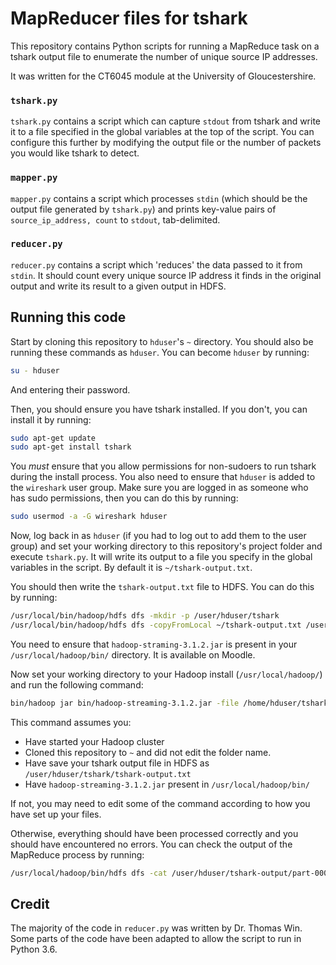 # MapReducer files for tshark
This repository contains Python scripts for running a MapReduce task on a tshark output file to enumerate the number of unique source IP addresses.

It was written for the CT6045 module at the University of Gloucestershire.

### `tshark.py`
`tshark.py` contains a script which can capture `stdout` from tshark and write it to a file specified in the global variables at the top of the script. You can configure this further by modifying the output file or the number of packets you would like tshark to detect.

### `mapper.py`
`mapper.py` contains a script which processes `stdin` (which should be the output file generated by `tshark.py`) and prints key-value pairs of `source_ip_address, count` to `stdout`, tab-delimited.

### `reducer.py`
`reducer.py` contains a script which 'reduces' the data passed to it from `stdin`. It should count every unique source IP address it finds in the original output and write its result to a given output in HDFS.

## Running this code
Start by cloning this repository to `hduser`'s `~` directory. You should also be running these commands as `hduser`. You can become `hduser` by running:
```bash
su - hduser
```

And entering their password.

Then, you should ensure you have tshark installed. If you don't, you can install it by running:
```bash
sudo apt-get update
sudo apt-get install tshark
```

You *must* ensure that you allow permissions for non-sudoers to run tshark during the install process. You also need to ensure that `hduser` is added to the `wireshark` user group. Make sure you are logged in as someone who has sudo permissions, then you can do this by running:
```bash
sudo usermod -a -G wireshark hduser
```

Now, log back in as `hduser` (if you had to log out to add them to the user group) and set your working directory to this repository's project folder and execute `tshark.py`. It will write its output to a file you specify in the global variables in the script. By default it is `~/tshark-output.txt`.

You should then write the `tshark-output.txt` file to HDFS. You can do this by running:
```bash
/usr/local/bin/hadoop/hdfs dfs -mkdir -p /user/hduser/tshark
/usr/local/bin/hadoop/hdfs dfs -copyFromLocal ~/tshark-output.txt /user/hduser/tshark/tshark-output.txt
```

You need to ensure that `hadoop-straming-3.1.2.jar` is present in your `/usr/local/hadoop/bin/` directory. It is available on Moodle. 

Now set your working directory to your Hadoop install (`/usr/local/hadoop/`) and run the following command:
```bash
bin/hadoop jar bin/hadoop-streaming-3.1.2.jar -file /home/hduser/tshark-mapreducer/mapper.py -mapper /home/hduser/tshark-mapreducer/mapper.py -file /home/hduser/tshark-mapreducer/reducer.py -reducer /home/hduser/tshark-mapreducer/reducer.py -input /user/hduser/tshark/tshark-output.txt -output /user/hduser/tshark-output
```

This command assumes you:
* Have started your Hadoop cluster
* Cloned this repository to `~` and did not edit the folder name.
* Have save your tshark output file in HDFS as `/user/hduser/tshark/tshark-output.txt`
* Have `hadoop-streaming-3.1.2.jar` present in `/usr/local/hadoop/bin/`

If not, you may need to edit some of the command according to how you have set up your files.

Otherwise, everything should have been processed correctly and you should have encountered no errors. You can check the output of the MapReduce process by running:
```bash
/usr/local/hadoop/bin/hdfs dfs -cat /user/hduser/tshark-output/part-00000
```

## Credit
The majority of the code in `reducer.py` was written by Dr. Thomas Win. Some parts of the code have been adapted to allow the script to run in Python 3.6.
